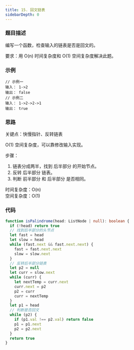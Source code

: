 ```yaml
---
title: 15. 回文链表
sidebarDepth: 0
---
```


### 题目描述

编写一个函数，检查输入的链表是否是回文的。

要求：用 O(n) 时间复杂度和 O(1) 空间复杂度解决此题。


### 示例

```
// 示例一
输入： 1->2
输出： false 
// 示例二
输入： 1->2->2->1
输出： true
```


### 思路

关键点：快慢指针、反转链表

O(1) 空间复杂度，可以靠修改输入实现。

步骤：
1. 链表分成两半，找到 后半部分 的开始节点。
2. 反转 后半部分 链表。
3. 判断 前半部分 和 后半部分 是否相同。

时间复杂度：O(n)  
空间复杂度：O(1)


### 代码

```ts
function isPalindrome(head: ListNode | null): boolean {
  if (!head) return true
  // 找到后半部分的头节点
  let fast = head
  let slow = head
  while (fast.next && fast.next.next) {
    fast = fast.next.next
    slow = slow.next
  }
  // 反转后半部分链表
  let p2 = null
  let curr = slow.next
  while (curr) {
    let nextTemp = curr.next
    curr.next = p2
    p2 = curr
    curr = nextTemp
  }
  let p1 = head
  // 判断是否回文
  while (p2) {
    if (p1.val !== p2.val) return false
    p1 = p1.next
    p2 = p2.next
  }
  return true
}
```

